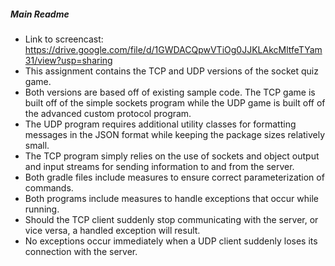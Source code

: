 ##### Main Readme
* Link to screencast: https://drive.google.com/file/d/1GWDACQpwVTiOg0JJKLAkcMltfeTYam31/view?usp=sharing
* This assignment contains the TCP and UDP versions of the socket quiz game. 
* Both versions are based off of existing sample code. The TCP game is built off of the simple sockets program while the UDP game is built off of the advanced custom protocol program.
* The UDP program requires additional utility classes for formatting messages in the JSON format while keeping the package sizes relatively small.
* The TCP program simply relies on the use of sockets and object output and input streams for sending information to and from the server.
* Both gradle files include measures to ensure correct parameterization of commands.
* Both programs include measures to handle exceptions that occur while running.
* Should the TCP client suddenly stop communicating with the server, or vice versa, a handled exception will result.
* No exceptions occur immediately when a UDP client suddenly loses its connection with the server.
